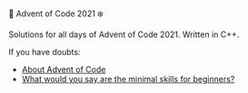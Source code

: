:santa: Advent of Code 2021 :snowflake:

Solutions for all days of Advent of Code 2021.
Written in C++.

If you have doubts:
- [About Advent of Code](https://adventofcode.com/2021/about)
- [What would you say are the minimal skills for beginners?](https://old.reddit.com/r/adventofcode/comments/7kd8jt/what_would_you_say_are_the_minimal_skills_for/dre0uu3/)
